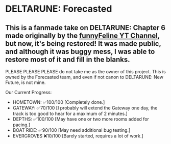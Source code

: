 # DELTARUNE: Forecasted

## This is a fanmade take on DELTARUNE: Chapter 6 made originally by the [funnyFeline YT Channel](https://www.youtube.com/@funnyfeline1), but now, it's being restored! It was made public, and although it was buggy mess, I was able to restore most of it and fill in the blanks.

PLEASE PLEASE PLEASE do not take me as the owner of this project. This is owned by the Forecasted team, and even if not canon to DELTARUNE: New Future, is not mine.

Our Current Progress:
- HOMETOWN: ✅100/100 [Completely done.]
- GATEWAY: ✅70/100 [I probably will extend the Gateway one day, the track is too good to hear for a maximum of 2 minutes.]
- DEPTHS: ✅100/100 [May have one or two more rooms added for pacing.]
- BOAT RIDE: ✅90/100 [May need additional bug testing.]
- EVERGROVES ❌10/100 [Barely started, requires a lot of work.]